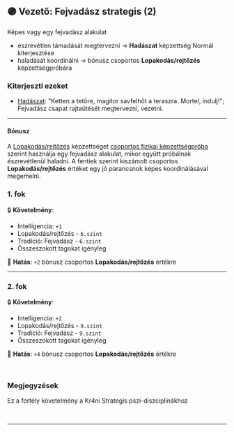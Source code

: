 ## 🟣 Vezető: Fejvadász strategis (2)

Képes vagy egy fejvadász alakulat
- észrevétlen támadását megtervezni → **Hadászat** képzettség Normál kiterjesztése
- haladását koordinálni → bónusz csoportos **Lopakodás/rejtőzés** képzettségpróbára

### Kiterjeszti ezeket

- [Hadászat](../kepzettsegek.primer.altalanos/hadaszat.md): "Ketten a tetőre, magitor savfelhőt a teraszra. Mortel, indulj!"; Fejvadász csapat rajtaütését megtervezni, vezetni.

---
#### Bónusz

A [Lopakodás/rejtőzés](../kepzettsegek.primer.altalanos/lopakodas_rejtozes.md) képzettséget [csoportos fizikai képzettségpróba](../030_07_01_csoportos_kepzettsegproba.md#️-1-csoportos-fizikai-képzettségpróba) szerint használja egy fejvadász alakulat, mikor együtt próbálnak észrevétlenül haladni. A fentiek szerint kiszámolt csoportos **Lopakodás/rejtőzés** értéket egy jó parancsnok képes koordinálásával megemelni.

### 1. fok

🔒 **Követelmény**:
- Intelligencia: `+1`
- Lopakodás/rejtőzés - `6.szint`
- Tradíció: Fejvadász - `6.szint`
- Összeszokott tagokat igényleg

🌟 **Hatás**: `+2` bónusz csoportos **Lopakodás/rejtőzés** értékre

---
### 2. fok

🔒 **Követelmény**:
- Intelligencia: `+2`
- Lopakodás/rejtőzés - `9.szint`
- Tradíció: Fejvadász - `9.szint`
- Összeszokott tagokat igényleg

🌟 **Hatás**: `+4` bónusz csoportos **Lopakodás/rejtőzés** értékre

<br />

### Megjegyzések

Ez a fortély követelmény a Kr4ni Strategis pszí-diszciplínákhoz

<br />

---




